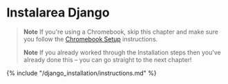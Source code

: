 # Instalarea Django

> **Note** If you're using a Chromebook, skip this chapter and make sure you follow the [Chromebook Setup](../chromebook_setup/README.md) instructions.
> 
> **Note** If you already worked through the Installation steps then you've already done this – you can go straight to the next chapter!

{% include "/django_installation/instructions.md" %}